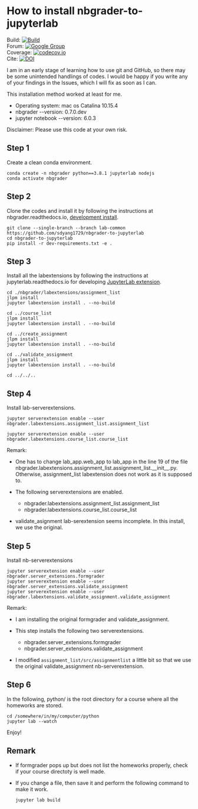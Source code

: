 # How to install nbgrader-to-jupyterlab

Build: [![Build](https://img.shields.io/github/workflow/status/jupyter/nbgrader/Test?logo=github&label=tests)](https://github.com/jupyter/nbgrader/actions)  
Forum: [![Google Group](https://img.shields.io/badge/-Google%20Group-lightgrey.svg)](https://groups.google.com/forum/#!forum/jupyter)  
Coverage: [![codecov.io](http://codecov.io/github/jupyter/nbgrader/coverage.svg?branch=master)](http://codecov.io/github/jupyter/nbgrader?branch=master)  
Cite: [![DOI](https://jose.theoj.org/papers/10.21105/jose.00032/status.svg)](https://doi.org/10.21105/jose.00032)

I am in an early stage of learning how to use git and GitHub, so there may be some unintended handlings of codes. I would be happy if you write any of your findings in the Issues, which I will fix as soon as I can.  

This installation method worked at least for me.

- Operating system: mac os Catalina 10.15.4
- nbgrader --version: 0.7.0.dev
- jupyter notebook --version: 6.0.3


Disclaimer: Please use this code at your own risk. 


## Step 1 
Create a clean conda environment.

```shell
conda create -n nbgrader python==3.8.1 jupyterlab nodejs
conda activate nbgrader 
```

## Step 2
Clone the codes and install it by following the instructions at nbgrader.readthedocs.io, [development install](https://nbgrader.readthedocs.io/en/stable/contributor_guide/installation_developer.html).


```
git clone --single-branch --branch lab-common https://github.com/sdyang1729/nbgrader-to-jupyterlab
cd nbgrader-to-jupyterlab
pip install -r dev-requirements.txt -e .
```

## Step 3
Install all the labextensions by following the instructions at jupyterlab.readthedocs.io for developing [JupyterLab extension](https://jupyterlab.readthedocs.io/en/stable/developer/extension_tutorial.html).

```shell 
cd ./nbgrader/labextensions/assignment_list
jlpm install 
jupyter labextension install . --no-build

cd ../course_list
jlpm install
jupyter labextension install . --no-build

cd ../create_assignment
jlpm install
jupyter labextension install . --no-build

cd ../validate_assignment
jlpm install
jupyter labextension install . --no-build

cd ../../..
```



## Step 4
Install lab-serverextensions.

```shell
jupyter serverextension enable --user nbgrader.labextensions.assignment_list.assignment_list

jupyter serverextension enable --user nbgrader.labextensions.course_list.course_list
```

Remark: 

- One has to change lab\_app.web\_app to lab\_app in the line 19 of the file nbgrader.labextensions.assignment_list.assignment_list.\_\_init\_\_.py. Otherwise, assignment_list labextension does not work as it is supposed to. 

- The following serverextensions are enabled. 
	- nbgrader.labextensions.assignment_list.assignment_list
	- nbgrader.labextensions.course_list.course_list

- validate_asignment lab-serextension seems incomplete. In this install, we use the original. 



## Step 5
Install nb-serverextensions

```shell
jupyter serverextension enable --user nbgrader.server_extensions.formgrader
jupyter serverextension enable --user nbgrader.server_extensions.validate_assignment
jupyter serverextension enable --user nbgrader.labextensions.validate_assignment.validate_assignment
```

Remark:

- I am installing the original formgrader and validate_assignment.  
- This step installs the following two serverextensions. 
	- nbgrader.server\_extensions.formgrader
	- nbgrader.server\_extensions.validate\_assignment

- I modified `assignment_list/src/assignmentlist` a little bit so that we use the original validate_assignment nb-serverextension. 

## Step 6

In the following, python/ is the root directory for a course where all the homeworks are stored.

```
cd /somewhere/in/my/computer/python
jupyter lab --watch
```

Enjoy!


## Remark

- If formgrader pops up but does not list the homeworks properly, check if your course directoty is well made.  

- If you change a file, then save it and perform the following command to make it work.

  ```shell
  jupyter lab build
  ```
